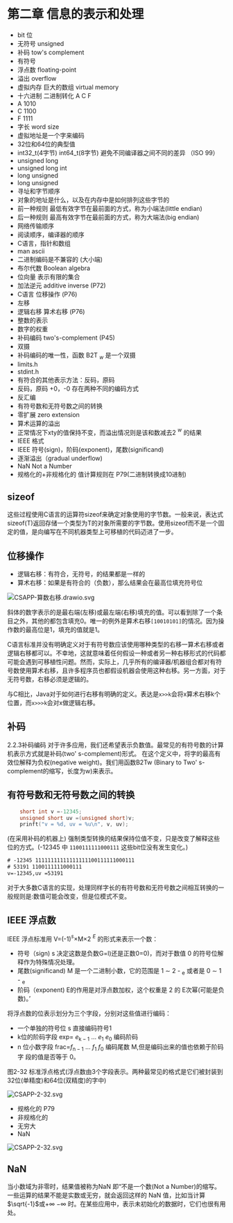 # 第二章 信息的表示和处理

- bit 位
- 无符号 unsigned
- 补码 tow's complement
- 有符号
- 浮点数 floating-point
- 溢出 overflow
- 虚拟内存 巨大的数组 virtual memory
- 十六进制 二进制转化 A C F
- A 1010
- C 1100
- F 1111
- 字长 word size
- 虚拟地址是一个字来编码
- 32位和64位的典型值
- int32_t(4字节) int64_t(8字节) 避免不同编译器之间不同的差异 （ISO 99）
- unsigned long
- unsigned long int
- long unsigned
- long unsigned
- 寻址和字节顺序
- 对象的地址是什么，以及在内存中是如何排列这些字节的
- 前一种规则 最低有效字节在最前面的方式，称为小端法(little endian)
- 后一种规则 最高有效字节在最前面的方式，称为大端法(big endian)
- 网络传输顺序
- 阅读顺序，编译器的顺序
- C语言，指针和数组
- man ascii
- 二进制编码是不兼容的 (大小端)
- 布尔代数 Boolean algebra
- 位向量 表示有限的集合
- 加法逆元 additive inverse (P72)
- C语言 位移操作 (P76)
- 左移
- 逻辑右移 算术右移 (P76)
- 整数的表示
- 数字的权重
- 补码编码 two's-complement (P45)
- 双摄 
- 补码编码的唯一性，函数 B2T ${_w}$ 是一个双摄
- limits.h
- stdint.h
- 有符合的其他表示方法：反码，原码
- 反码，原码 +0，-0 存在两种不同的编码方式
- 反汇编
- 有符号数和无符号数之间的转换
- 零扩展 zero extension
- 算术运算的溢出
- 正常情况下xty的值保持不变，而溢出情况则是该和数减去2 $^w$ 的结果
- IEEE 格式
- IEEE 符号(sign)，阶码(exponent)，尾数(significand)
- 逐渐溢出（gradual underflow)
- NaN Not a Number
- 规格化的+非规格化的 值计算规则在 P79(二进制转换成10进制)

## sizeof

这些过程使用C语言的运算符sizeof来确定对象使用的字节数。一般来说，表达式sizeof(T)返回存储一个类型为T的对象所需要的字节数。使用sizeof而不是一个固定的值，是向编写在不同机器类型上可移植的代码迈进了一步。

## 位移操作

- 逻辑右移：有符合，无符号，的结果都是一样的
- 算术右移：如果是有符合的（负数），那么结果会在最高位填充符号位 


![CSAPP-算数右移.drawio.svg](./images/CSAPP-算数右移.drawio.svg)

斜体的数字表示的是最右端(左移)或最左端(右移)填充的值。可以看到除了一个条目之外，其他的都包含填充0。唯一的例外是算术右移`[10010101]`的情况。因为操作数的最高位是1，填充的值就是1。

C语言标准并没有明确定义对于有符号数应该使用哪种类型的右移一算术右移或者逻辑右移都可以。不幸地，这就意味着任何假设一种或者另一种右移形式的代码都可能会遇到可移植性问题。然而，实际上，几乎所有的编译器/机器组合都对有符号数使用算术右移，且许多程序员也都假设机器会使用这种右移。另一方面，对于无符号数，右移必须是逻辑的。

与C相比，Java对于如何进行右移有明确的定义。表达是`x>>k`会将x算术右移k个位置，而`x>>>k`会对x做逻辑右移。

## 补码

2.2.3补码编码
对于许多应用，我们还希望表示负数值。最常见的有符号数的计算机表示方式就是补码(two' s-complement)形式。
在这个定义中，将字的最高有效位解释为负权(negative weight)。我们用函数B2Tw (Binary to Two' s-complement的缩写，长度为w)来表示。

## 有符号数和无符号数之间的转换

```c
    short int v =-12345;
    unsigned short uv =(unsigned short)v;
    prinft("v = %d, uv = %u\n", v, uv);
```

(在采用补码的机器上) 强制类型转换的结果保持位值不变，只是改变了解释这些位的方式。(-12345 中 `1100111111000111` 这些bit位没有发生变化。)

```txt
# -12345 11111111111111111100111111000111
# 53191 1100111111000111
v=-12345,uv =53191
```

对于大多数C语言的实现，处理同样字长的有符号数和无符号数之间相互转换的一般规则是:数值可能会改变，但是位模式不变。

## IEEE 浮点数

IEEE 浮点标准用 V=(-1)$^s$×M×2 $^E$ 的形式来表示一个数： 
- 符号（sign) s 决定这数是负数G=l)还是正数0=0)，而对于数值 0 的符号位解释作为特殊情况处理。
- 尾数(significand) M 是一个二进制小数，它的范围是 1 $\sim$ 2 - $_{\mathrm{e}}$ 或者是 0 $\sim$ 1 - $_{\mathrm{e}}$
- 阶码（exponent) E的作用是对浮点数加权，这个权重是 2 的 E次幂(可能是负数)。’

将浮点数的位表示划分为三个字段，分别对这些值进行编码：
- 一个单独的符号位 s 直接编码符号1 
- k位的阶码字段 exp= $e_{\mathrm{k-1}}$ $\ldots$ $e_{\mathrm{1}}$ $e_{\mathrm{0}}$ 编码阶码
- n 位小数字段 frac=$f_{\mathrm{n-1}}$ $\ldots$ $f_{\mathrm{1}}$ $f_{\mathrm{0}}$ 编码尾数 M,但是编码出来的值也依赖于阶码字
段的值是否等于 0。

图2-32 标准浮点格式(浮点数由3个字段表示。两种最常见的格式是它们被封装到32位(单精度)和64位(双精度)的字中)

![CSAPP-2-32.svg](./images/CSAPP-2-32.svg)

- 规格化的 P79
- 非规格化的
- 无穷大
- NaN

![CSAPP-2-32.svg](./images/CSAPP-2-33.svg)


## NaN

当小数域为非零时，结果值被称为NaN 即“不是一个数(Not a Number)的缩写。一些运算的结果不能是实数或无穷，就会返回这样的 NaN 值，比如当计算 $\sqrt{-1}$或$+\infty$ $-\infty$ 时。在某些应用中，表示未初始化的数据时，它们也很有用处。

